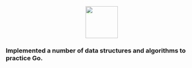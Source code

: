 <div align="center">
  <img width="85" src="https://user-images.githubusercontent.com/41551585/165627240-cf076781-51de-48c1-9931-ff111fea36b4.svg"/>
</div>


### Implemented a number of data structures and algorithms to practice Go.
